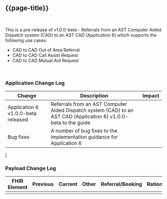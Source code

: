 ## {{page-title}}

<br>

This is a pre-release of v1.0.0-beta - Referrals from an AST Computer Aided Dispatch system (CAD) to an AST CAD (Application 6) which supports the following use cases:
- CAD to CAD Out of Area Referral
- CAD to CAD Call Assist Request
- CAD to CAD Mutual Aid Request

<br>


### Application Change Log


| Change                                    | Description                                     | Impact                                                                  | 
|-------------------------------------------|-------------------------------------------------|-------------------------------------------------------------------------|
| Application 6 v1.0.0-beta released                    | Referrals from an AST Computer Aided Dispatch system (CAD) to an AST CAD (Application 6) v1.0.0-beta to the guide|                                                                        |
|Bug fixes | A number of bug fixes to the implementation guidance for Application 6 | |
|

### Payload Change Log


| FHIR Element                                         | Previous | Current    | Other   | Referral/Booking | Rationale                                                                                       |  Impact  |
|------------------------------------------------------|----------|------------|---------|------------------|-------------------------------------------------------------------------------------------------|----------|
|                                                      |          |            |         |                  |                                                                                                 |          |

</div>
</div>